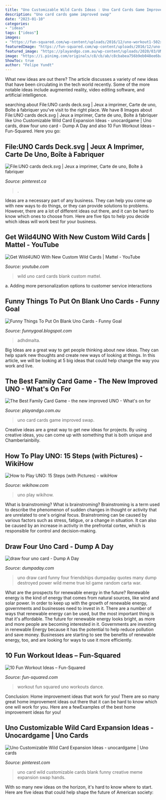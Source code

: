 ```yaml
---
title: "Uno Customizable Wild Cards Ideas : Uno Card Cards Game Improved Swap"
description: "Uno card cards game improved swap"
date: "2023-01-10"
categories:
- "ideas"
tags: ["ideas"]
images:
- "https://fun-squared.com/wp-content/uploads/2016/12/uno-workout1-502x1024.jpg"
featuredImage: "https://fun-squared.com/wp-content/uploads/2016/12/uno-workout1-502x1024.jpg"
featured_image: "https://playandgo.com.au/wp-content/uploads/2020/03/UNO-best-family-card-game3.jpg"
image: "https://i.pinimg.com/originals/c8/cb/ab/c8cbabea756b9eb048ee6ba2802cc67c.jpg"
ShowToc: true
author: "Felipe Yundt"
---
```



What new ideas are out there?
The article discusses a variety of new ideas that have been circulating in the tech world recently. Some of the more notable ideas include augmented reality, video editing software, and artificial intelligence.

	

		
searching about File:UNO cards deck.svg | Jeux a imprimer, Carte de uno, Boîte à fabriquer you've visit to the right place. We have 8 Images about File:UNO cards deck.svg | Jeux a imprimer, Carte de uno, Boîte à fabriquer like Uno Customizable Wild Card Expansion Ideas - unocardgame | Uno cards, draw four uno card - Dump A Day and also 10 Fun Workout Ideas – Fun-Squared. Here you go:
		
    
## File:UNO Cards Deck.svg | Jeux A Imprimer, Carte De Uno, Boîte à Fabriquer

<img loading=lazy src="https://i.pinimg.com/236x/52/fd/2b/52fd2baeaea312c78703fc9181e26b5b.jpg?nii=t" onerror="this.onerror=null;this.src='https://tse3.mm.bing.net/th?id=OIP.2zzX9BXhSogqmNOZZZxKuAAAAA&amp;pid=15.1';" alt="File:UNO cards deck.svg | Jeux a imprimer, Carte de uno, Boîte à fabriquer">

_Source: pinterest.ca_

>. 

	

Ideas are a necessary part of any business. They can help you come up with new ways to do things, or they can provide solutions to problems. However, there are a lot of different ideas out there, and it can be hard to know which ones to choose from. Here are five tips to help you decide which ideas will work best for your business.

    
## Get Wild4UNO With New Custom Wild Cards | Mattel - YouTube

<img loading=lazy src="https://i.ytimg.com/vi/KfcH5Y8_zek/maxresdefault.jpg" onerror="this.onerror=null;this.src='https://tse2.mm.bing.net/th?id=OIP.onj-FeZFkGWiQ9SuFPDL7wHaEK&amp;pid=15.1';" alt="Get Wild4UNO With New Custom Wild Cards | Mattel - YouTube">

_Source: youtube.com_

>wild uno card cards blank custom mattel. 

	

a. Adding more personalization options to customer service interactions 

    
## Funny Things To Put On Blank Uno Cards - Funny Goal

<img loading=lazy src="https://i.pinimg.com/originals/8d/ce/2a/8dce2a9c2068d8f9c138bdac9211291d.jpg" onerror="this.onerror=null;this.src='https://tse3.mm.bing.net/th?id=OIP.1t2knErWc_9VXl0fn3pCHwHaJ4&amp;pid=15.1';" alt="Funny Things To Put On Blank Uno Cards - Funny Goal">

_Source: funnygoal.blogspot.com_

>adhdmalta. 

	

Big Ideas are a great way to get people thinking about new ideas. They can help spark new thoughts and create new ways of looking at things. In this article, we will be looking at 5 big ideas that could help change the way you work and live.

    
## The Best Family Card Game - The New Improved UNO - What&#039;s On For

<img loading=lazy src="https://playandgo.com.au/wp-content/uploads/2020/03/UNO-best-family-card-game3.jpg" onerror="this.onerror=null;this.src='https://tse3.mm.bing.net/th?id=OIP.4E1JhB73zoMDu-HZwQgZ4gHaJ4&amp;pid=15.1';" alt="The Best Family Card Game - the new improved UNO - What&#039;s on for">

_Source: playandgo.com.au_

>uno card cards game improved swap. 

	

Creative ideas are a great way to get new ideas for projects. By using creative ideas, you can come up with something that is both unique and Chamberlainbilly.

    
## How To Play UNO: 15 Steps (with Pictures) - WikiHow

<img loading=lazy src="http://www.wikihow.com/images/4/4b/Play-UNO-Step-14-Version-2.jpg" onerror="this.onerror=null;this.src='https://tse1.mm.bing.net/th?id=OIP.fhvYO9n0cIA3cX-6Pc5ZqAHaF7&amp;pid=15.1';" alt="How to Play UNO: 15 Steps (with Pictures) - wikiHow">

_Source: wikihow.com_

>uno play wikihow. 

	

What is brainstroming?
What is brainstroming? Brainstroming is a term used to describe the phenomenon of sudden changes in thought or activity that are unrelated to one's original focus. Brainstroming can be caused by various factors such as stress, fatigue, or a change in situation. It can also be caused by an increase in activity in the prefrontal cortex, which is responsible for control and decision-making.

    
## Draw Four Uno Card - Dump A Day

<img loading=lazy src="http://www.dumpaday.com/wp-content/uploads/2013/02/draw-four-uno-card.jpg" onerror="this.onerror=null;this.src='https://tse4.mm.bing.net/th?id=OIP.FBgVb4vIIwA1CkivZ9gTHwHaKr&amp;pid=15.1';" alt="draw four uno card - Dump A Day">

_Source: dumpaday.com_

>uno draw card funny four friendships dumpaday quotes many dump destroyed power wild meme true lol game random carta war. 

	

What are the prospects for renewable energy in the future?
Renewable energy is the kind of energy that comes from natural sources, like wind and solar power. In order to keep up with the growth of renewable energy, governments and businesses need to invest in it. There are a number of ways that renewable energy can be used, but the most important thing is that it's affordable. 
The future for renewable energy looks bright, as more and more people are becoming interested in it. Governments are investing in renewable Energy because it has the potential to help reduce pollution and save money. Businesses are starting to see the benefits of renewable energy, too, and are looking for ways to use it more efficiently.

    
## 10 Fun Workout Ideas – Fun-Squared

<img loading=lazy src="https://fun-squared.com/wp-content/uploads/2016/12/uno-workout1-502x1024.jpg" onerror="this.onerror=null;this.src='https://tse2.mm.bing.net/th?id=OIP.PtTvABMRl-qbnHTpU8bDqAHaPG&amp;pid=15.1';" alt="10 Fun Workout Ideas – Fun-Squared">

_Source: fun-squared.com_

>workout fun squared uno workouts dance. 

	

Conclusion: Home improvement ideas that work for you!
There are so many great home improvement ideas out there that it can be hard to know which one will work for you. Here are a fewExamples of the best home improvement ideas for you!

    
## Uno Customizable Wild Card Expansion Ideas - Unocardgame | Uno Cards

<img loading=lazy src="https://i.pinimg.com/originals/c8/cb/ab/c8cbabea756b9eb048ee6ba2802cc67c.jpg" onerror="this.onerror=null;this.src='https://tse1.mm.bing.net/th?id=OIP.66nCJn9E7uMkMzjsh6VgcQAAAA&amp;pid=15.1';" alt="Uno Customizable Wild Card Expansion Ideas - unocardgame | Uno cards">

_Source: pinterest.com_

>uno card wild customizable cards blank funny creative meme expansion swap hands. 

	

With so many new ideas on the horizon, it's hard to know where to start. Here are five ideas that could help shape the future of American society: 


